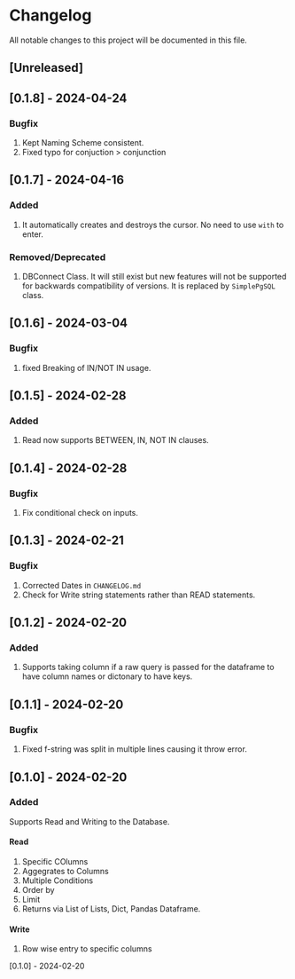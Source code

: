# Changelog

All notable changes to this project will be documented in this file.

## [Unreleased]

## [0.1.8] - 2024-04-24

### Bugfix
1. Kept Naming Scheme consistent.
2. Fixed typo for conjuction > conjunction

## [0.1.7] - 2024-04-16

### Added
1. It automatically creates and destroys the cursor. No need to use `with` to enter.

### Removed/Deprecated
1. DBConnect Class. It will still exist but new features will not be supported for backwards compatibility of versions. It is replaced by `SimplePgSQL` class. 

## [0.1.6] - 2024-03-04

### Bugfix
1. fixed Breaking of IN/NOT IN usage. 

## [0.1.5] - 2024-02-28

### Added
1. Read now supports BETWEEN, IN, NOT IN clauses.

## [0.1.4] - 2024-02-28

### Bugfix
1. Fix conditional check on inputs.

## [0.1.3] - 2024-02-21

### Bugfix
1. Corrected Dates in `CHANGELOG.md`
2. Check for Write string statements rather than READ statements.

## [0.1.2] - 2024-02-20

### Added
1. Supports taking column if a raw query is passed for the dataframe to have column names or dictonary to have keys.

## [0.1.1] - 2024-02-20

### Bugfix
1. Fixed f-string was split in multiple lines causing it throw error.

## [0.1.0] - 2024-02-20

### Added

Supports Read and Writing to the Database.

#### Read
1. Specific COlumns
2. Aggegrates to Columns
3. Multiple Conditions
4. Order by
5. Limit
6. Returns via List of Lists, Dict, Pandas Dataframe.


#### Write
1. Row wise entry to specific columns

[0.1.0] - 2024-02-20
